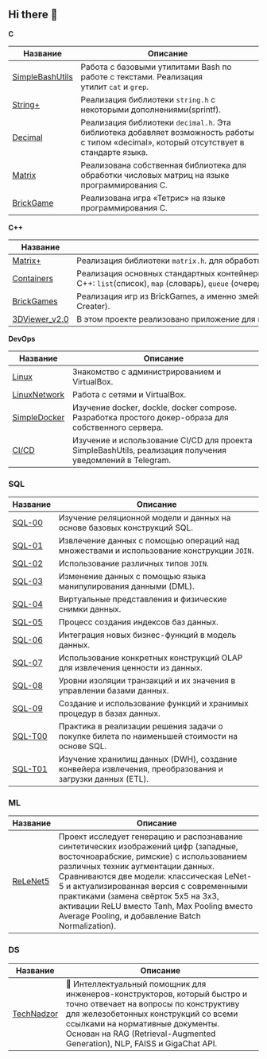 ## Hi there 👋

<!--
**captaink21/captaink21** is a ✨ _special_ ✨ repository because its `README.md` (this file) appears on your GitHub profile.

Here are some ideas to get you started:

- 🔭 I’m currently working on ...
- 🌱 I’m currently learning ...
- 👯 I’m looking to collaborate on ...
- 🤔 I’m looking for help with ...
- 💬 Ask me about ...
- 📫 How to reach me: ...
- 😄 Pronouns: ...
- ⚡ Fun fact: ...
-->
**С**

| Название | Описание |
| --- | --- |
| [SimpleBashUtils](https://github.com/captaink21/C3_SimpleBashUtils) | Работа с базовыми утилитами Bash по работе с текстами. Реализация утилит `cat` и `grep`. |
| [String+](https://github.com/captaink21/C2_s21_stringplus) | Реализация библиотеки `string.h` с некоторыми дополнениями(sprintf). |
| [Decimal](https://github.com/captaink21/C5_s21_decimal) | Реализация библиотеки `decimal.h`. Эта библиотека добавляет возможность работы с типом «decimal», который отсутствует в стандарте языка. |
| [Matrix](https://github.com/captaink21/C6_s21_matrix)  | Реализована собственная библиотека для обработки числовых матриц на языке программирования C. |
| [BrickGame](https://github.com/captaink21/C7_BrickGame_v1.0) | Реализована игра «Тетрис» на языке программирования С. |

**C++**

| Название | Описание |
| --- | --- |
| [Matrix+](https://github.com/captaink21/CPP1_s21_matrixplus) | Реализация библиотеки `matrix.h`. для обработки числовых матриц используя ООП. |
| [Containers](https://github.com/captaink21/CPP2_s21_containers) | Реализация основных стандартных контейнерных классов языка С++: `list`(список), `map` (словарь), `queue` (очередь), `set` (множество), `multiset`(мультимножество), `stack` (стек), `vector` (вектор), `array` (массив). |
| [BrickGames](https://github.com/captaink21/CPP3_BrickGame_v2.0) | Реализация игр из BrickGames, а именно змейки и тетрис.Используется два вида интерфейса: 1 - консольный, 2 - десктопный (через Qt Creater). |
| [3DViewer_v2.0](https://github.com/captaink21/CPP4_3DViewer_v2.0) | В этом проекте реализовано приложение для просмотра 3D wireframe моделей на C++ в парадигме ООП. |

**DevOps**

| Название | Описание |
| --- | --- |
| [Linux](https://github.com/captaink21/D01_Linux) | Знакомство с администрированием и VirtualBox. |
| [LinuxNetwork](https://github.com/captaink21/DO2_LinuxNetwork) | Работа с сетями и VirtualBox. |
| [SimpleDocker](https://github.com/captaink21/DO5_SimpleDocker) | Изучение docker, dockle, docker compose. Разработка простого докер-образа для собственного сервера. |
| [CI/CD](https://github.com/captaink21/DO6_CICD) | Изучение и использование CI/CD для проекта SimpleBashUtils, реализация получения уведомлений в Telegram. |


### SQL

| Название | Описание |
| --- | --- |
| [SQL-00](https://github.com/captaink21/SQL-00) | Изучение реляционной модели и данных на основе базовых конструкций SQL. |
| [SQL-01](https://github.com/captaink21/SQL-01) | Извлечение данных с помощью операций над множествами и использование конструкции `JOIN`. |
| [SQL-02](https://github.com/captaink21/SQL-02) | Использование различных типов `JOIN`. |
| [SQL-03](https://github.com/captaink21/SQL-03) | Изменение данных с помощью языка манипулирования данными (DML). |
| [SQL-04](https://github.com/captaink21/SQL-04) | Виртуальные представления и физические снимки данных. |
| [SQL-05](https://github.com/captaink21/SQL-05) | Процесс создания индексов баз данных. |
| [SQL-06](https://github.com/captaink21/SQL-06) | Интеграция новых бизнес-функций в модель данных. |
| [SQL-07](https://github.com/captaink21/SQL-07) | Использование конкретных конструкций OLAP для извлечения ценности из данных. |
| [SQL-08](https://github.com/captaink21/SQL-08) | Уровни изоляции транзакций и их значения в управлении базами данных. |
| [SQL-09](https://github.com/captaink21/SQL-09) | Создание и использование функций и хранимых процедур в базах данных. |
| [SQL-T00](https://github.com/captaink21/SQL-T00) | Практика в реализации решения задачи о покупке билета по наименьшей стоимости на основе SQL. |
| [SQL-T01](https://github.com/captaink21/SQL-T01) | Изучение хранилищ данных (DWH), создание конвейера извлечения, преобразования и загрузки данных (ETL). |

### ML

| Название | Описание |
| --- | --- |
| [ReLeNet5](https://github.com/captaink21/ReLeNet5/) | Проект исследует генерацию и распознавание синтетических изображений цифр (западные, восточноарабские, римские) с использованием различных техник аугментации данных. Сравниваются две модели: классическая LeNet-5 и актуализированная версия с современными практиками (замена свёрток 5x5 на 3x3, активации ReLU вместо Tanh, Max Pooling вместо Average Pooling, и добавление Batch Normalization). |

### DS

| Название | Описание |
| --- | --- |
[TechNadzor](https://github.com/captaink21/TechNadzor) | 🤖 Интеллектуальный помощник для инженеров-конструкторов, который быстро и точно отвечает на вопросы по конструктиву для железобетонных конструкций со всеми ссылками на нормативные документы. Основан на RAG (Retrieval-Augmented Generation), NLP, FAISS и GigaChat API. |
